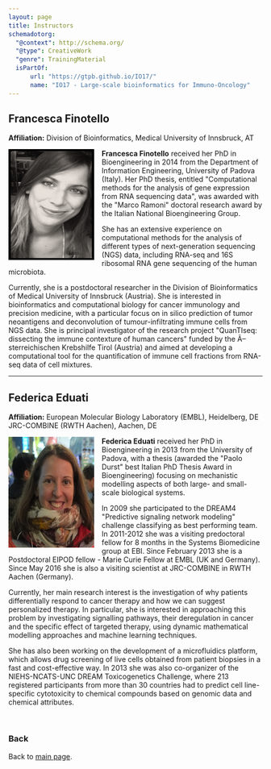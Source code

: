 ```yaml
---
layout: page
title: Instructors
schemadotorg:
  "@context": http://schema.org/
  "@type": CreativeWork
  "genre": TrainingMaterial
  isPartOf:
      url: "https://gtpb.github.io/IO17/"
      name: "IO17 - Large-scale bioinformatics for Immuno-Oncology"
---
```


## Francesca Finotello

**Affiliation:** Division of Bioinformatics, Medical University of Innsbruck, AT

<img src="../assets/instructors_img/Francesca_Finotello.png" height="220px" width="170px" align="left" style="margin-right: 3%; margin-bottom: 0.3em;">

**Francesca Finotello** received her PhD in Bioengineering in 2014 from the Department of Information Engineering, University of Padova (Italy). Her PhD thesis, entitled "Computational methods for the analysis of gene expression from RNA sequencing data", was awarded with the "Marco Ramoni" doctoral research award by the Italian National Bioengineering Group.

She has an extensive experience on computational methods for the analysis of different types of next-generation sequencing (NGS) data, including RNA-seq and 16S ribosomal RNA gene sequencing of the human microbiota.

Currently, she is a postdoctoral researcher in the Division of Bioinformatics of Medical University of Innsbruck (Austria). She is interested in bioinformatics and computational biology for cancer immunology and precision medicine, with a particular focus on in silico prediction of tumor neoantigens and deconvolution of tumour-infiltrating immune cells from NGS data. She is principal investigator of the research project "QuanTIseq: dissecting the immune contexture of human cancers" funded by the Ã–sterreichischen Krebshilfe Tirol (Austria) and aimed at developing a computational tool for the quantification of immune cell fractions from RNA-seq data of cell mixtures.

---

## Federica Eduati

**Affiliation:** European Molecular Biology Laboratory (EMBL), Heidelberg, DE
JRC-COMBINE (RWTH Aachen), Aachen, DE

<img src="../assets/instructors_img/Federica_Eduati.jpg" alt="Federica Eduati" height="220px" width="170px" align="left" style="margin-right: 3%; margin-bottom: 0.3em;">

**Federica Eduati** received her PhD in Bioengineering in 2013 from the University of Padova, with a thesis (awarded the "Paolo Durst" best Italian PhD Thesis Award in Bioengineering) focusing on mechanistic modelling aspects of both large- and small-scale biological systems.

In 2009 she participated to the DREAM4 "Predictive signaling network modeling" challenge classifying as best performing team. In 2011-2012 she was a visiting predoctoral fellow for 8 months in the Systems Biomedicine group at EBI. Since February 2013 she is a Postdoctoral EIPOD fellow - Marie Curie Fellow at EMBL (UK and Germany). Since May 2016 she is also a visiting scientist at JRC-COMBINE in RWTH Aachen (Germany).

Currently, her main research interest is the investigation of why patients differentially respond to cancer therapy and how we can suggest personalized therapy. In particular, she is interested in approaching this problem by investigating signalling pathways, their deregulation in cancer and the specific effect of targeted therapy, using dynamic mathematical modelling approaches and machine learning techniques.

She has also been working on the development of a microfluidics platform, which allows drug screening of live cells obtained from patient biopsies in a fast and cost-effective way. In 2013 she was also co-organizer of the NIEHS-NCATS-UNC DREAM Toxicogenetics Challenge, where 213 registered participants from more than 30 countries had to predict cell line-specific cytotoxicity to chemical compounds based on genomic data and chemical attributes.


<br>

### Back

Back to [main page](../index.md).
